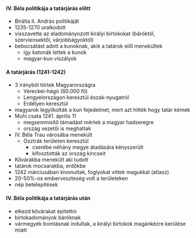 #### IV. Béla politikája a tatárjárás előtt
- Bírálta II. András politikáját
- 1235-1270 uralkodott
- visszavette az eladományozott királyi birtokokat (báróktól, szerviensektől, várjobbágyoktól)
- bebocsátást adott a kunoknak, akik a tatárok elől menekültek
	- így katonák lettek a kunok
	- magyar-kun viszályok
#### A tatárjárás (1241-1242)
- 3 irányból törtek Magyarországra
	- Vereckei-hágó (60.000 fő)
	- Lengyelországon keresztül észak-nyugatról
	- Erdélyen keresztül
- magyarok legyilkolták a kun fejedelmet, mert azt hitték hogy tatár kémek
- Muhi csata 1241. április 11
	- megsemmisítő támadást mértek a magyar hadseregre
	- ország vezetői is meghaltak
- IV. Béla Trau városába menekült
	- Osztrák területen keresztül
		- cserébe néhány megye átadására kényszerült
		- kifosztották az ország kincseit
- Kővárakba menekült aki tudott
- tatárok mocsarakba, erdőkbe
- 1242 márciusában kivonultak, foglyokat vittek magukkal (atlasz)
- 20-50%-os emberveszteség volt a területeken
- nép betelepítések
#### IV. Béla politikája a tatárjárás után
- elkezd kővárakat építettni
- birtokadományok báróknak
- vármegyék bomlásnak indultak, a királyi birtokok magánkézre kerülése miatt